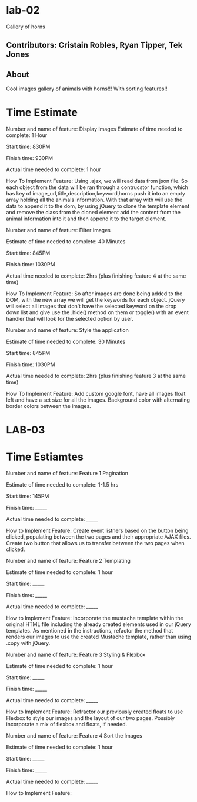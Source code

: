 # lab-02  

Gallery of horns

## Contributors: Cristain Robles, Ryan Tipper, Tek Jones  

## About

Cool images gallery of animals with horns!!! With sorting features!!  

# Time Estimate  

Number and name of feature: Display Images
Estimate of time needed to complete: 1 Hour

Start time: 830PM

Finish time: 930PM

Actual time needed to complete: 1 hour

How To Implement Feature: Using .ajax, we will read data from json file. So each object from the data will be ran through a contrucstor function, which has key of image_url,title,description,keyword,horns push it into an empty array holding all the animals information. With that array with will use the data to append it to the dom, by using jQuery to clone the template element and remove the class from the cloned element add the content from the animal information into it and then append it to the target element.  


Number and name of feature: Filter Images

Estimate of time needed to complete: 40 Minutes

Start time: 845PM

Finish time: 1030PM

Actual time needed to complete: 2hrs (plus finishing feature 4 at the same time)

How To Implement Feature:  So after images are done being added to the DOM, with the new array we will get the keywords for each object. jQuery will select all images that don't have the selected keyword on the drop down list and give use the .hide() method on them or toggle() with an event handler that will look for the selected option by user.  

Number and name of feature: Style the application

Estimate of time needed to complete: 30 Minutes

Start time: 845PM

Finish time: 1030PM

Actual time needed to complete: 2hrs (plus finishing feature 3 at the same time)

How To Implement Feature: Add custom google font, have all images float left and have a set size for all the images. Background color with alternating border colors between the images.

# LAB-03

# Time Estiamtes 

Number and name of feature: Feature 1 Pagination

Estimate of time needed to complete: 1-1.5 hrs

Start time: 145PM

Finish time: _____

Actual time needed to complete: _____

How to Implement Feature: Create event listners based on the button being clicked, populating between the two pages and their appropriate AJAX files. Create two button that allows us to transfer between the two pages when clicked.


Number and name of feature: Feature 2 Templating

Estimate of time needed to complete: 1 hour

Start time: _____

Finish time: _____

Actual time needed to complete: _____

How to Implement Feature: Incorporate the mustache template within the original HTML file including the already created elements used in our jQuery templates. As mentioned in the instructions, refactor the method that renders our images to use the created Mustache template, rather than using .copy with jQuery.


Number and name of feature: Feature 3 Styling & Flexbox

Estimate of time needed to complete: 1 hour

Start time: _____

Finish time: _____

Actual time needed to complete: _____

How to Implement Feature: Refractor our previously created floats to use Flexbox to style our images and the layout of our two pages. Possibly incorporate a mix of flexbox and floats, if needed.


Number and name of feature: Feature 4 Sort the Images

Estimate of time needed to complete: 1 hour

Start time: _____

Finish time: _____

Actual time needed to complete: _____

How to Implement Feature: 

